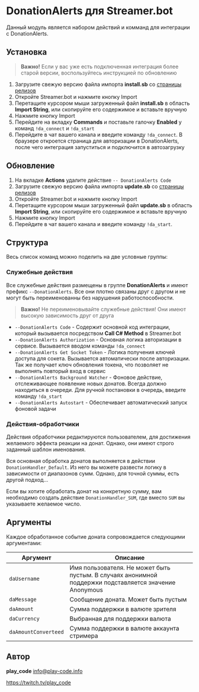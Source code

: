 # DonationAlerts для Streamer.bot

Данный модуль является набором действий и комманд для интеграции с DonationAlerts.

## Установка

> **Важно!** Если у вас уже есть подключенная интеграция более старой версии, воспользуйтесь инструкцией по обновлению

1. Загрузите свежую версию файла импорта **install.sb** со [страницы релизов](https://github.com/play-code-live/streamer.bot-donationAlerts/releases)
2. Откройте Streamer.bot и нажмите кнопку Import
3. Перетащите курсором мыши загруженный файл **install.sb** в область **Import String**, или скопируйте его содержимое и вставьте вручную
4. Нажмите кнопку Import
5. Перейдите на вкладку **Commands** и поставьте галочку **Enabled** у команд `!da_connect` и `!da_start`
6. Перейдите в чат вашего канала и введите команду `!da_connect`. В браузере откроется страница для авторизации в DonationAlerts, после чего интеграция запуститься и подключится в автозагрузку

## Обновление

1. На вкладке **Actions** удалите действие `-- DonationAlerts Code`
1. Загрузите свежую версию файла импорта **update.sb** со [страницы релизов](https://github.com/play-code-live/streamer.bot-donationAlerts/releases)
2. Откройте Streamer.bot и нажмите кнопку Import
3. Перетащите курсором мыши загруженный файл **update.sb** в область **Import String**, или скопируйте его содержимое и вставьте вручную
4. Нажмите кнопку Import
6. Перейдите в чат вашего канала и введите команду `!da_start`.

## Структура

Весь список команд можно поделить на две условные группы:

### Служебные действия

Все служебные действия размещены в группе **DonationAlerts** и имеют префикс `--DonationAlerts`. Все они плотно связаны друг с другом и не могут быть переименованны без нарушения работоспособности.

> **Важно!** Не переименовывайте служебные действия! Они имеют высокую зависимость друг от друга

* `--DonationAlerts Code` - Содержит основной код интеграции, который вызывается посредством **Call C# Method** в Streamer.bot
* `--DonationAlerts Authorization` - Основная логика авторизации в сервисе. Вызывается вводом команды `!da_connect`
* `--DonationAlerts Get Socket Token` - Логика получения ключей доступа для сокета. Вызывается автоматически после авторизации. Так же получает ключ обновления токена, что позволяет не выполнять повторый вход в сервис
* `--DonationAlerts Background Watcher` - Фоновое действие, отслеживающее появление новых донатов. Всегда должно находиться в очереди. Для ручной постановки в очередь, введите команду `!da_start`
* `--DonationAlerts Autostart` - Обеспечивает автоматический запуск фоновой задачи

### Действия-обработчики

Действия обработчики редактируются пользователем, для достижения желаемого эффекта реакции на донат. Однако, они имеют строго заданный шаблон именования.

Вся основная обработка донатов выполняется в действии `DonationHandler_Default`. Из него вы можете развести логику в зависимости от диапазонов сумм. Однако, для точной суммы, есть другой подход...

Если вы хотите обработать донат на конкретную сумму, вам необходимо создать действие `DonationHandler_SUM`, где вместо `SUM` вы указываете желаемое число.

## Аргументы

Каждое обработанное событие доната сопровождается следующими аргументами:

| Аргумент             | Описание                                                                                               |
| -------------------- | ------------------------------------------------------------------------------------------------------ |
| `daUsername`         | Имя пользователя. Не может быть пустым. В случаях анонимной поддержки подставляется значение Anonymous |
| `daMessage`          | Сообщение доната. Может быть пустым                                                                    |
| `daAmount`           | Сумма поддержки в валюте зрителя                                                                       |
| `daCurrency`         | Выбранная для поддержки валюта                                                                         |
| `daAmountConverteed` | Сумма поддержки в валюте аккаунта стримера                                                             |

## Автор

**play_code** <info@play-code.info>

https://twitch.tv/play_code